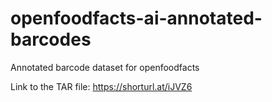 # openfoodfacts-ai-annotated-barcodes
Annotated barcode dataset for openfoodfacts

Link to the TAR file: https://shorturl.at/iJVZ6
